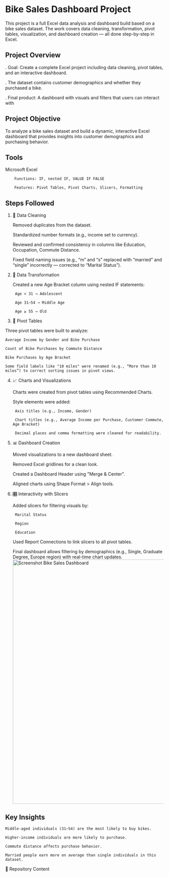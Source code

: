 
# Bike Sales Dashboard Project

This project is a full Excel data analysis and dashboard build based on a bike sales dataset. The work covers data cleaning,
transformation, pivot tables, visualization, and dashboard creation — all done step-by-step in Excel.

## Project Overview
. Goal: Create a complete Excel project including data cleaning, pivot tables, and an interactive dashboard.

. The dataset contains customer demographics and whether they purchased a bike.

. Final product: A dashboard with visuals and filters that users can interact with

## Project Objective

To analyze a bike sales dataset and build a dynamic, interactive Excel dashboard that provides insights into customer demographics and purchasing behavior.

## Tools 

   Microsoft Excel

        Functions: IF, nested IF, VALUE IF FALSE

        Features: Pivot Tables, Pivot Charts, Slicers, Formatting

## Steps Followed
 
1. 🧹 Data Cleaning

    Removed duplicates from the dataset.

    Standardized number formats (e.g., income set to currency).

    Reviewed and confirmed consistency in columns like Education, Occupation, Commute Distance.

    Fixed field naming issues (e.g., “m” and “s” replaced with “married” and “single” incorrectly — corrected to “Marital Status”).

2. 🧮 Data Transformation

    Created a new Age Bracket column using nested IF statements:

        Age < 31 → Adolescent

        Age 31–54 → Middle Age

        Age ≥ 55 → Old

3. 📌 Pivot Tables

Three pivot tables were built to analyze:

    Average Income by Gender and Bike Purchase

    Count of Bike Purchases by Commute Distance

    Bike Purchases by Age Bracket

    Some field labels like "10 miles" were renamed (e.g., “More than 10 miles”) to correct sorting issues in pivot views.

4. 📈 Charts and Visualizations

    Charts were created from pivot tables using Recommended Charts.

    Style elements were added:

        Axis titles (e.g., Income, Gender)

        Chart titles (e.g., Average Income per Purchase, Customer Commute, Age Bracket)

        Decimal places and comma formatting were cleaned for readability.

5. 📊 Dashboard Creation

    Moved visualizations to a new dashboard sheet.

    Removed Excel gridlines for a clean look.

    Created a Dashboard Header using "Merge & Center".

    Aligned charts using Shape Format > Align tools.

6. 🎛️ Interactivity with Slicers

    Added slicers for filtering visuals by:

        Marital Status

        Region

        Education

    Used Report Connections to link slicers to all pivot tables.

    Final dashboard allows filtering by demographics (e.g., Single, Graduate Degree, Europe region) with real-time chart updates.<img width="1451" height="775" alt="Screenshot Bike Sales Dashboard" src="https://github.com/user-attachments/assets/89a8c206-9e0d-46c5-8f20-b2d50dda6be4" />


## Key Insights

    Middle-aged individuals (31–54) are the most likely to buy bikes.

    Higher-income individuals are more likely to purchase.

    Commute distance affects purchase behavior.

    Married people earn more on average than single individuals in this dataset.

📎 Repository Content


